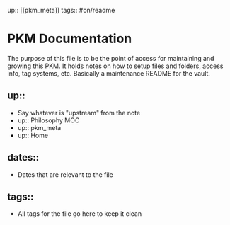 up:: [[pkm_meta]]
tags:: #on/readme

# PKM Documentation

The purpose of this file is to be the point of access for maintaining and growing this PKM.
It holds notes on how to setup files and folders, access info, tag systems, etc.
Basically a maintenance README for the vault.

## up::

- Say whatever is "upstream" from the note
- up:: Philosophy MOC
- up:: pkm_meta
- up:: Home

## dates::

- Dates that are relevant to the file

## tags::

- All tags for the file go here to keep it clean
